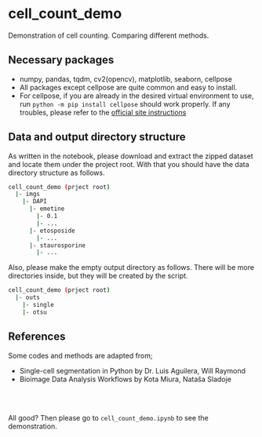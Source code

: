 # cell_count_demo
Demonstration of cell counting. Comparing different methods.

## Necessary packages
- numpy, pandas, tqdm, cv2(opencv), matplotlib, seaborn, cellpose
- All packages except cellpose are quite common and easy to install.
- For cellpose, if you are already in the desired virtual environment to use, run `python -m pip install cellpose` should work properly. If any troubles, please refer to the [official site instructions](https://github.com/MouseLand/cellpose?tab=readme-ov-file#installation)

## Data and output directory structure
As written in the notebook, please download and extract the zipped dataset and locate them under the project root. With that you should have the data directory structure as follows.
```bash
cell_count_demo (prject root)
  |- imgs
    |- DAPI
      |- emetine
        |- 0.1
        |- ...
      |- etosposide
        |- ...      
      |- staurosporine
        |- ...
```

Also, please make the empty output directory as follows. There will be more directories inside, but they will be created by the script.
```bash
cell_count_demo (prject root)
  |- outs
    |- single
    |- otsu
```

## References
Some codes and methods are adapted from;
- Single-cell segmentation in Python by Dr. Luis Aguilera, Will Raymond
- Bioimage Data Analysis Workflows by Kota Miura, Nataša Sladoje

<br><br>

All good? Then please go to `cell_count_demo.ipynb` to see the demonstration.

